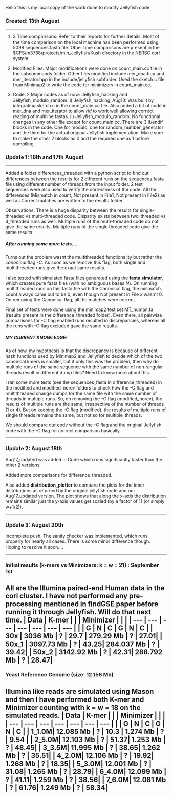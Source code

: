 Hello this is my local copy of the work done to modify Jellyfish code

### Created: 13th August
---
1) 3 Time comparisons: Refer to their reports for further details. Most of the time comparison on the local machine has been performed using 5098 sequences.fasta file. Other time comparisons are present in the $CFS/m3788/projects/min_Jellyfish/Kush directory in the NERSC cori system

2) Modified Files: Major modifications were done on count_main.cc file in the subcommands folder. Other files modified include mer_dna.hpp and mer_iterator.hpp in the include/jellyfish subfolder. Used the sketch.c file from Minimap2 to write the code for minimizers in count_main.cc.

3) Code: 2 Major codes as of now: Jellyfish_hacking and Jellyfish_modulo_random.
i) Jellyfish_hacking_Aug13: Was built by integrating sketch.c in the count_main.cc file. Also added a bit of code in mer_dna and mer_iterator to allow *rid* to work well allowing correct reading of multiline fastas.
ii) Jellyfish_modulo_random: No functional changes in any other file except for count_main.cc. There are 3 if/endif blocks in the code. One for modulo, one for random_number_generator and the third for the actual original Jellyfish implementation. Make sure to make the other 2 blocks as 0 and the required one as 1 before compiling.

### Update 1: 16th and 17th August
---

Added a folder differences_threaded with a python script to find out differences between the results for 2 different runs on the sequences.fasta file using different number of threads from the input folder. 2 test sequences were also used to verify the correctness of the code. All the differences (Mismatch in count, Not present in File1, Not present in File2) as well as Correct matches are written to the results folder.

Observations: There is a huge disparity between the results for single-threaded vs multi-threaded code. Disparity exists between two_threaded vs 4_threaded runs as well. Multiple runs of the multi-threaded code do not give the same results. Multiple runs of the single threaded code give the same results.

##### After running some more tests....

Turns out the problem wasnt the multithreaded functionality but rather the *canonical* flag *-C*. As soon as we remove this flag, both single and multithreaded runs give the exact same results.

I also tested with simulated fasta files generated using the **fasta simulator**, which creates pure fasta files (with no ambiguous bases *N*). On running multithreaded runs on this fasta file with the Canonical flag, the mismatch count always came out to be 0, even though Not present in File x wasn't 0. On removing the Canonical flag, all the matches were correct.

Final set of tests were done using the minimap2 test set MT_human.fa (results present in the difference_threaded folder). Even there, all pairwise comparisons for -C flag enabled runs resulted in discrepancies, whereas all the runs with -C flag excluded gave the same results.

##### MY CURRENT KNOWLEDGE! 

As of now, my hypothesis is that the discrepancy is because of different hash functions used by Minimap2 and Jellyfish to decide which of the two canonical kmers is smaller, but if only this was the problem, then why do multiple runs of the same sequence with the same number of non-singular threads result in different dump files? Need to know more about this.

I ran some more tests (see the sequences_fasta in difference_threaded) in the modified and modified_norev folders to check how the -C flag and multithreaded change dumps for the same file with the same number of threads in multiple runs. So, on removing the -C flag (modified_norev), the results of multiple runs are the same, irrespective of the number of threads (1 or 4). But on keeping the -C flag (modified), the results of multiple runs of single threads remains the same, but not so for multiple_threads.

<!-- #### PICTORIAL REPRESENTATION OF MY UNDERSTANDING...

![-C and multithreaded understanding](difference_threaded/pic.jpeg?raw=true "-C and multithreaded understanding") -->

We should compare our code without the -C flag and the original Jellyfish code with the -C flag for correct comparison basically.

---

### Update 2: August 18th

Aug17_updated was added in Code which runs significantly faster than the other 2 versions.

Added more comparisons for difference_threaded.

Also added **distribution_plotter** to compare the plots for the kmer distributions as returned by the original jellyfish code and our Aug17_updated version. The plot shows that along the x-axis the distribution remains similar just the y-axis values get scaled (by a factor of 11 (or simply w+1/2)).

<!-- The plot for 50x genome for SARS-CoV-2 is shown below:

![50seq plots](distribution_plotter/50seq_plots.png?raw=true "50seq plots") -->

---

### Update 3: August 20th

Incomplete push. The sanity checker was implemented, which runs properly for nearly all cases. There is some minor difference though. Hoping to resolve it soon....

---

### Initial results (k-mers vs Minimizers: k = w = 21) : September 1st
All are the Illumina paired-end Human data in the cori cluster. I have not performed any pre-processing mentioned in findGSE paper before running it through Jellyfish. Will do that next time. 
| Data  | K-mer      |     |      | Minimizer  |     |      |
| ---   | ---        | --- | ---  | ---        | --- | ---  |
|       | G          | N   | C    | G          | N   | C    |
| 30x   | 3036 Mb    | ?   | 29.7 | 279.29 Mb  | ?   | 27.01|
| 50x_1 | 3097.73 Mb | ?   | 43.25| 284.037 Mb | ?   | 39.42|
| 50x_2 | 3142.92 Mb | ?   | 42.31| 288.792 Mb | ?   | 28.47|
---
### Yeast Reference Genome (size: 12.156 Mb)
Illumina like reads are simulated using Mason and then I have performed both K-mer and Minimizer counting with k = w = 18 on the simulated reads.
| Data  | K-mer      |     |      | Minimizer  |     |      |
| ---   | ---        | --- | ---  | ---        | --- | ---  |
|       | G          | N   | C    | G          | N   | C    |
| 1_1.0M| 12.085 Mb  | ?   | 10.3 | 1.274 Mb   | ?   | 9.54 |
| 2_5.0M| 12.103 Mb  | ?   | 51.37| 1.253 Mb   | ?   | 48.45|
| 3_3.5M| 11.995 Mb  | ?   | 38.65| 1.262 Mb   | ?   | 35.51|
| 4_2.0M| 12.106 Mb  | ?   | 19.92| 1.268 Mb   | ?   | 18.35|
| 5_3.0M| 12.001 Mb  | ?   | 31.08| 1.265 Mb   | ?   | 28.79|
| 6_4.0M| 12.099 Mb  | ?   | 41.11| 1.259 Mb   | ?   | 38.56|
| 7_6.0M| 12.081 Mb  | ?   | 61.76| 1.249 Mb   | ?   | 58.34|
---
